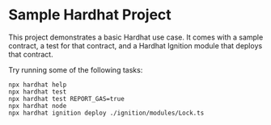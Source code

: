 # Sample Hardhat Project

This project demonstrates a basic Hardhat use case. It comes with a sample contract, a test for that contract, and a Hardhat Ignition module that deploys that contract.

Try running some of the following tasks:

```shell
npx hardhat help
npx hardhat test
npx hardhat test REPORT_GAS=true
npx hardhat node
npx hardhat ignition deploy ./ignition/modules/Lock.ts
```

